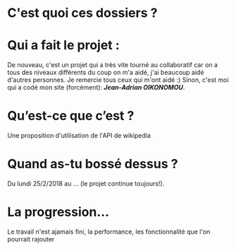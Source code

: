 # C'est quoi ces dossiers ?

# Qui a fait le projet :
De nouveau, c'est un projet qui a très vite tourné au collaboratif car on a tous des niveaux différents du coup on m'a aidé, j'ai beaucoup aidé d'autres personnes. Je remercie tous ceux qui m'ont aidé :) Sinon, c'est moi qui a codé mon site (forcément): ***Jean-Adrian OIKONOMOU***.

# Qu’est-ce que c’est ?
Une proposition d'utilisation de l'API de wikipedia

# Quand as-tu bossé dessus ?
Du lundi 25/2/2018 au ... (le projet continue toujours!).

# La progression…
Le travail n'est ajamais fini, la performance, les fonctionnalité que l'on pourrait rajouter

